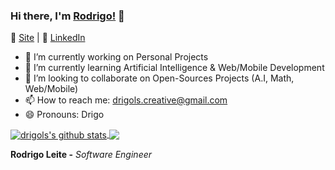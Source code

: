 ### Hi there, I'm [Rodrigo!](https://drigols.github.io/) 👋

🚀 [Site](https://drigols.github.io/) | 💼 [LinkedIn](https://www.linkedin.com/in/drigols/)

- 🔭 I’m currently working on Personal Projects
- 🌱 I’m currently learning Artificial Intelligence & Web/Mobile Development
- 👯 I’m looking to collaborate on Open-Sources Projects (A.I, Math, Web/Mobile)
- 📫 How to reach me: drigols.creative@gmail.com
- 😄 Pronouns: Drigo

<a href="https://drigols.github.io/">
  <img align="center" src="https://github-readme-stats.anuraghazra1.vercel.app/api?username=drigols&show_icons=true&include_all_commits=true&theme=radical" alt="drigols's github stats" />
</a>

<a href="https://drigols.github.io/">
  <img align="center" src="https://github-readme-stats.anuraghazra1.vercel.app/api/top-langs/?username=drigols&layout=compact&theme=radical" />
</a>

**Rodrigo Leite -** *Software Engineer*
